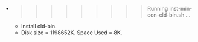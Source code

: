 * >>>>>>>>> Running inst-min-con-cld-bin.sh ...
  * Install cld-bin.
  * Disk size = 1198652K. Space Used = 8K.
